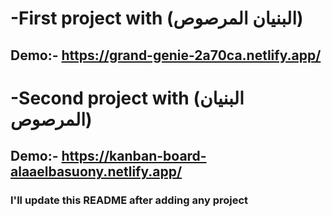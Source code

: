 # -First project with (البنيان المرصوص)

## Demo:- https://grand-genie-2a70ca.netlify.app/

# -Second project with (البنيان المرصوص)

## Demo:- https://kanban-board-alaaelbasuony.netlify.app/

### I'll update this README after adding any project
